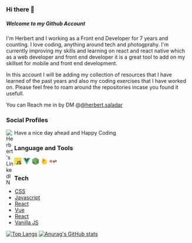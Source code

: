 ### Hi there 👋
##### Welcome to my Github Account

I'm Herbert and I working as a Front end Developer for 7 years and counting. I love coding, anything around tech and photogprahy. I'm currently improving my skills and learning on react and react native which as a web developer and front end developer it is a great tool to add on my skillset for mobile and front end development.

In this account I will be adding my collection of resources that I have learned of the past years and also my coding exercises that I have worked on. Please feel free to roam around the repositories incase you found it usefull.

You can Reach me in by DM @[@herbert.saladar](https://www.instagram.com/herbert.saladar/)
### Social Profiles ###
<a href="https://www.linkedin.com/in/herbertsaladar/">
  <img align="left" alt="Herbert's LinkedIN" width="22px" src="https://raw.githubusercontent.com/peterthehan/peterthehan/master/assets/linkedin.svg" />
</a>

Have a nice day ahead and Happy Coding

### Language and Tools 
<code><img height="20" src="https://raw.githubusercontent.com/github/explore/80688e429a7d4ef2fca1e82350fe8e3517d3494d/topics/javascript/javascript.png"></code>
<code><img height="20" src="https://raw.githubusercontent.com/github/explore/80688e429a7d4ef2fca1e82350fe8e3517d3494d/topics/vue/vue.png"></code>
<code><img height="20" src="https://raw.githubusercontent.com/github/explore/80688e429a7d4ef2fca1e82350fe8e3517d3494d/topics/nodejs/nodejs.png"></code>
<code><img height="20" src="https://raw.githubusercontent.com/github/explore/80688e429a7d4ef2fca1e82350fe8e3517d3494d/topics/firebase/firebase.png"></code>
<code><img height="20" src="https://raw.githubusercontent.com/github/explore/80688e429a7d4ef2fca1e82350fe8e3517d3494d/topics/git/git.png"></code>
### Tech
 - [CSS](https://vuejs.org/)
 - [Javascript](https://vuejs.org/)
 - [React](https://vuejs.org/)
 - [Vue](https://vuejs.org/)
 - [React](https://vuejs.org/)
 - [Vanilla JS](https://vuejs.org/)
 

[![Top Langs](https://github-readme-stats.vercel.app/api/top-langs/?username=herbnspice)](https://github.com/anuraghazra/github-readme-stats) [![Anurag's GitHub stats](https://github-readme-stats.vercel.app/api?username=herbnspice)](https://github.com/anuraghazra/github-readme-stats) 
